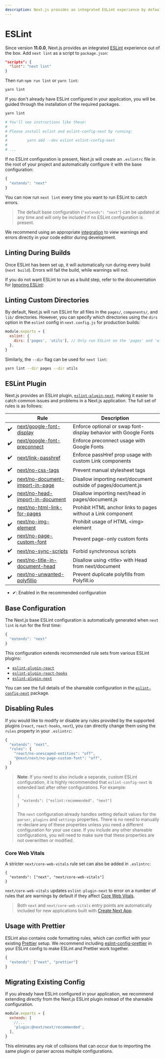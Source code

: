 ```yaml
---
description: Next.js provides an integrated ESLint experience by default. These conformance rules help you use Next.js in the optimal way.
---
```


# ESLint

Since version **11.0.0**, Next.js provides an integrated [ESLint](https://eslint.org/) experience out of the box. Add `next lint` as a script to `package.json`:

```json
"scripts": {
  "lint": "next lint"
}
```

Then run `npm run lint` or `yarn lint`:

```bash
yarn lint
```

If you don't already have ESLint configured in your application, you will be guided through the installation of the required packages.

```bash
yarn lint

# You'll see instructions like these:
#
# Please install eslint and eslint-config-next by running:
#
#         yarn add --dev eslint eslint-config-next
#
# ...
```

If no ESLint configuration is present, Next.js will create an `.eslintrc` file in the root of your project and automatically configure it with the base configuration:

```js
{
  "extends": "next"
}
```

You can now run `next lint` every time you want to run ESLint to catch errors.

> The default base configuration (`"extends": "next"`) can be updated at any time and will only be included if no ESLint configuration is present.

We recommend using an appropriate [integration](https://eslint.org/docs/user-guide/integrations#editors) to view warnings and errors directly in your code editor during development.

## Linting During Builds

Once ESLint has been set up, it will automatically run during every build (`next build`). Errors will fail the build, while warnings will not.

If you do not want ESLint to run as a build step, refer to the documentation for [Ignoring ESLint](/docs/api-reference/next.config.js/ignoring-eslint.md):

## Linting Custom Directories

By default, Next.js will run ESLint for all files in the `pages/`, `components/`, and `lib/` directories. However, you can specify which directories using the `dirs` option in the `eslint` config in `next.config.js` for production builds:

```js
module.exports = {
  eslint: {
    dirs: ['pages', 'utils'], // Only run ESLint on the 'pages' and 'utils' directories during production builds (next build)
  },
}
```

Similarly, the `--dir` flag can be used for `next lint`:

```bash
yarn lint --dir pages --dir utils
```

## ESLint Plugin

Next.js provides an ESLint plugin, [`eslint-plugin-next`](https://www.npmjs.com/package/@next/eslint-plugin-next), making it easier to catch common issues and problems in a Next.js application. The full set of rules is as follows:

|     | Rule                                                                                           | Description                                                      |
| :-: | ---------------------------------------------------------------------------------------------- | ---------------------------------------------------------------- |
| ✔️  | [next/google-font-display](https://nextjs.org/docs/messages/google-font-display)               | Enforce optional or swap font-display behavior with Google Fonts |
| ✔️  | [next/google-font-preconnect](https://nextjs.org/docs/messages/google-font-preconnect)         | Enforce preconnect usage with Google Fonts                       |
| ✔️  | [next/link-passhref](https://nextjs.org/docs/messages/link-passhref)                           | Enforce passHref prop usage with custom Link components          |
| ✔️  | [next/no-css-tags](https://nextjs.org/docs/messages/no-css-tags)                               | Prevent manual stylesheet tags                                   |
| ✔️  | [next/no-document-import-in-page](https://nextjs.org/docs/messages/no-document-import-in-page) | Disallow importing next/document outside of pages/document.js    |
| ✔️  | [next/no-head-import-in-document](https://nextjs.org/docs/messages/no-head-import-in-document) | Disallow importing next/head in pages/document.js                |
| ✔️  | [next/no-html-link-for-pages](https://nextjs.org/docs/messages/no-html-link-for-pages)         | Prohibit HTML anchor links to pages without a Link component     |
| ✔️  | [next/no-img-element](https://nextjs.org/docs/messages/no-img-element)                         | Prohibit usage of HTML &lt;img&gt; element                       |
| ✔️  | [next/no-page-custom-font](https://nextjs.org/docs/messages/no-page-custom-font)               | Prevent page-only custom fonts                                   |
| ✔️  | [next/no-sync-scripts](https://nextjs.org/docs/messages/no-sync-scripts)                       | Forbid synchronous scripts                                       |
| ✔️  | [next/no-title-in-document-head](https://nextjs.org/docs/messages/no-title-in-document-head)   | Disallow using &lt;title&gt; with Head from next/document        |
| ✔️  | [next/no-unwanted-polyfillio](https://nextjs.org/docs/messages/no-unwanted-polyfillio)         | Prevent duplicate polyfills from Polyfill.io                     |

- ✔: Enabled in the recommended configuration

## Base Configuration

The Next.js base ESLint configuration is automatically generated when `next lint` is run for the first time:

```js
{
  "extends": "next"
}
```

This configuration extends recommended rule sets from various ESLint plugins:

- [`eslint-plugin-react`](https://www.npmjs.com/package/eslint-plugin-react)
- [`eslint-plugin-react-hooks`](https://www.npmjs.com/package/eslint-plugin-react-hooks)
- [`eslint-plugin-next`](https://www.npmjs.com/package/@next/eslint-plugin-next)

You can see the full details of the shareable configuration in the [`eslint-config-next`](https://www.npmjs.com/package/eslint-config-next) package.

## Disabling Rules

If you would like to modify or disable any rules provided by the supported plugins (`react`, `react-hooks`, `next`), you can directly change them using the `rules` property in your `.eslintrc`:

```js
{
  "extends": "next",
  "rules": {
    "react/no-unescaped-entities": "off",
    "@next/next/no-page-custom-font": "off",
  }
}
```

> **Note**: If you need to also include a separate, custom ESLint configuration, it is highly recommended that `eslint-config-next` is extended last after other configurations. For example:
>
> ```
> {
>   "extends": ["eslint:recommended", "next"]
> }
> ```
>
> The `next` configuration already handles setting default values for the `parser`, `plugins` and `settings` properties.
> There is no need to manually re-declare any of these properties unless you need a different configuration for your use case.
> If you include any other shareable configurations, you will need to make sure that these properties are not overwritten or modified.

### Core Web Vitals

A stricter `next/core-web-vitals` rule set can also be added in `.eslintrc`:

```
{
  "extends": ["next", "next/core-web-vitals"]
}
```

`next/core-web-vitals` updates `eslint-plugin-next` to error on a number of rules that are warnings by default if they affect [Core Web Vitals](https://web.dev/vitals/).

> Both `next` and `next/core-web-vitals` entry points are automatically included for new applications built with [Create Next App](/docs/api-reference/create-next-app.md).

## Usage with Prettier

ESLint also contains code formatting rules, which can conflict with your existing [Prettier](https://prettier.io/) setup. We recommend including [eslint-config-prettier](https://github.com/prettier/eslint-config-prettier) in your ESLint config to make ESLint and Prettier work together.

```js
{
  "extends": ["next", "prettier"]
}
```

## Migrating Existing Config

If you already have ESLint configured in your application, we recommend extending directly from the Next.js ESLint plugin instead of the shareable configuration.

```js
module.exports = {
  extends: [
    //...
    'plugin:@next/next/recommended',
  ],
}
```

This eliminates any risk of collisions that can occur due to importing the same plugin or parser across multiple configurations.
